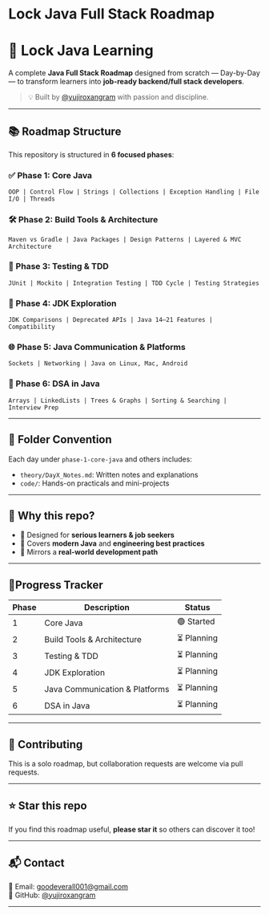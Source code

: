 # Lock Java Full Stack Roadmap 
# 🚀 Lock Java Learning

A complete **Java Full Stack Roadmap** designed from scratch — Day-by-Day — to transform learners into **job-ready backend/full stack developers**.

> 💡 Built by [@yujiroxangram](https://github.com/yujiroxangram) with passion and discipline.

---

## 📚 Roadmap Structure

This repository is structured in **6 focused phases**:

### ✅ Phase 1: Core Java
`OOP | Control Flow | Strings | Collections | Exception Handling | File I/O | Threads`

### 🛠️ Phase 2: Build Tools & Architecture
`Maven vs Gradle | Java Packages | Design Patterns | Layered & MVC Architecture`

### 🧪 Phase 3: Testing & TDD
`JUnit | Mockito | Integration Testing | TDD Cycle | Testing Strategies`

### 🧬 Phase 4: JDK Exploration
`JDK Comparisons | Deprecated APIs | Java 14–21 Features | Compatibility`

### 🌐 Phase 5: Java Communication & Platforms
`Sockets | Networking | Java on Linux, Mac, Android`

### 🔢 Phase 6: DSA in Java
`Arrays | LinkedLists | Trees & Graphs | Sorting & Searching | Interview Prep`

---

## 📂 Folder Convention

Each day under `phase-1-core-java` and others includes:

- `theory/DayX_Notes.md`: Written notes and explanations
- `code/`: Hands-on practicals and mini-projects

---

## 🎯 Why this repo?

- 📖 Designed for **serious learners & job seekers**
- 🧠 Covers **modern Java** and **engineering best practices**
- 🧩 Mirrors a **real-world development path**

---

## 🚦Progress Tracker

| Phase | Description                          | Status  |
|-------|--------------------------------------|---------|
| 1     | Core Java                            | 🟢 Started |
| 2     | Build Tools & Architecture           | ⏳ Planning |
| 3     | Testing & TDD                        | ⏳ Planning |
| 4     | JDK Exploration                      | ⏳ Planning |
| 5     | Java Communication & Platforms       | ⏳ Planning |
| 6     | DSA in Java                          | ⏳ Planning |

---

## 🤝 Contributing

This is a solo roadmap, but collaboration requests are welcome via pull requests.

---

## ⭐ Star this repo

If you find this roadmap useful, **please star it** so others can discover it too!

---

## 📬 Contact

📧 Email: [goodeverall001@gmail.com](mailto:goodeverall001@gmail.com)  
🐙 GitHub: [@yujiroxangram](https://github.com/yujiroxangram)

---
